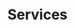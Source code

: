 ---
title: "Services"
description: "this is meta description"
draft: false

banner:
  title: Our **Services**
  description: Lorem ipsum dolor sit amet, consetetur sadipscing elitr, sed diam nonumy eirmod tempor invidunt ut labore et dolore magna aliquyam erat sed.

services:
  - name: "Attached coache"
    icon: FaPaperclip
    content: "Lorem ipsum dolor , consetetur sadipscing gfed diam nonumy eirmod tempor invidunt ut labore et dolore magna aliquyam erat."

  - name: "Instant Notification"
    icon: FaRegBell
    content: "Lorem ipsum dolor , consetetur sadipscing gfed diam nonumy eirmod tempor invidunt ut labore et dolore magna aliquyam erat."

  - name: "Live Attachment"
    icon: FaRegClipboard
    content: "Lorem ipsum dolor , consetetur sadipscing gfed diam nonumy eirmod tempor invidunt ut labore et dolore magna aliquyam erat."

  - name: "Instant Notification"
    icon: FaRegBell
    content: "Lorem ipsum dolor , consetetur sadipscing gfed diam nonumy eirmod tempor invidunt ut labore et dolore magna aliquyam erat."

  - name: "Live Attachment"
    icon: FaRegClipboard
    content: "Lorem ipsum dolor , consetetur sadipscing gfed diam nonumy eirmod tempor invidunt ut labore et dolore magna aliquyam erat."

  - name: "Attached coache"
    icon: FaPaperclip
    content: "Lorem ipsum dolor , consetetur sadipscing gfed diam nonumy eirmod tempor invidunt ut labore et dolore magna aliquyam erat."
---